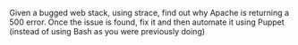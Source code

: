 Given a bugged web stack, using strace, find out why Apache is returning a 500 error. Once the issue is found, fix it and then automate it using Puppet (instead of using Bash as you were previously doing)